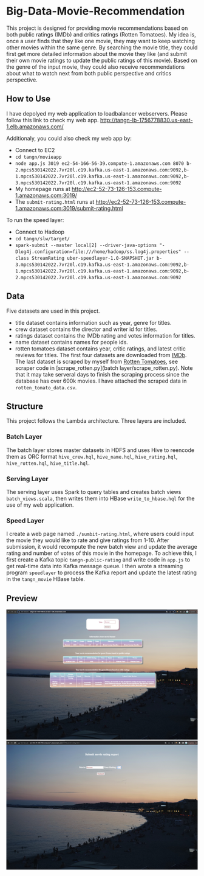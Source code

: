 # Big-Data-Movie-Recommendation

This project is designed for providing movie recommendations based on both public ratings (IMDb) and critics ratings (Rotten Tomatoes). My idea is, once a user finds that they like one movie, they may want to keep watching other movies within the same genre. By searching the movie title, they could first get more detailed information about the movie they like (and submit their own movie ratings to update the public ratings of this movie). Based on the genre of the input movie, they could also receive recommendations about what to watch next from both public perspective and critics perspective.

## How to Use
I have depolyed my web application to loadbalancer webservers. Please follow this link to check my web app.
http://tangn-lb-1756778830.us-east-1.elb.amazonaws.com/

Additionaly, you could also check my web app by:
* Connect to EC2
* `cd tangn/movieapp`
* `node app.js 3019 ec2-54-166-56-39.compute-1.amazonaws.com 8070 b-2.mpcs530142022.7vr20l.c19.kafka.us-east-1.amazonaws.com:9092,b-1.mpcs530142022.7vr20l.c19.kafka.us-east-1.amazonaws.com:9092,b-3.mpcs530142022.7vr20l.c19.kafka.us-east-1.amazonaws.com:9092`
* My homepage runs at http://ec2-52-73-126-153.compute-1.amazonaws.com:3019/
* The `submit-rating.html` runs at http://ec2-52-73-126-153.compute-1.amazonaws.com:3019/submit-rating.html

To run the speed layer:
* Connect to Hadoop
* `cd tangn/slw/target/`
* `spark-submit --master local[2] --driver-java-options "-Dlog4j.configuration=file:///home/hadoop/ss.log4j.properties" --class StreamRating uber-speedlayer-1.0-SNAPSHOT.jar b-3.mpcs530142022.7vr20l.c19.kafka.us-east-1.amazonaws.com:9092,b-1.mpcs530142022.7vr20l.c19.kafka.us-east-1.amazonaws.com:9092,b-2.mpcs530142022.7vr20l.c19.kafka.us-east-1.amazonaws.com:9092`

## Data 

Five datasets are used in this project. 
* title dataset contains information such as year, genre for titles.
* crew dataset contains the director and writer id for titles.
* ratings dataset contains the IMDb rating and votes information for titles.
* name dataset contains names for people ids.
* rotten tomatoes dataset contains year, critic ratings, and latest critic reviews for titles.
The first four datasets are downloaded from [IMDb](https://datasets.imdbws.com/). 
The last dataset is scraped by myself from [Rotten Tomatoes](https://www.rottentomatoes.com/), see scraper code in [scrape_rotten.py](batch layer/scrape_rotten.py). Note that it may take serveral days to finish the scraping process since the database has over 600k movies. I have attached the scraped data in `rotten_tomato_data.csv`.

## Structure

This project follows the Lambda architecture. Three layers are included.

### Batch Layer
The batch layer stores master datasets in HDFS and uses Hive to reencode them as ORC format `hive_crew.hql`, `hive_name.hql`, `hive_rating.hql`, `hive_rotten.hql`, `hive_title.hql`.

### Serving Layer
The serving layer uses Spark to query tables and creates batch views `batch_views.scala`, then writes them into HBase `write_to_hbase.hql` for the use of my web application.

### Speed Layer
I create a web page named `./sumbit-rating.html`, where users could input the movie they would like to rate and give ratings from 1-10. After submission, it would recompute the new batch view and update the average rating and number of votes of this movie in the homepage. 
To achieve this, I first create a Kafka topic `tangn-public-rating` and write code in `app.js` to get real-time data into Kafka message queue. I then wrote a streaming program `speedlayer` to process the Kafka report and update the latest rating in the `tangn_movie` HBase table.

## Preview
![homepage](README_files/homepage.png)
![submit](README_files/submit.png)
